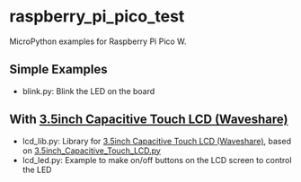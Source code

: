 # raspberry_pi_pico_test

MicroPython examples for Raspberry Pi Pico W.

## Simple Examples

* blink.py: Blink the LED on the board


## With [3.5inch Capacitive Touch LCD (Waveshare)](https://www.waveshare.com/wiki/3.5inch_Capacitive_Touch_LCD)

* lcd_lib.py: Library for [3.5inch Capacitive Touch LCD (Waveshare)](https://www.waveshare.com/wiki/3.5inch_Capacitive_Touch_LCD), based on [3.5inch_Capacitive_Touch_LCD.py](https://files.waveshare.com/wiki/3.5inch%20Capacitive%20Touch%20LCD/3.5inch_Capacitive_Touch_LCD_Demo_Pico.zip)
* lcd_led.py: Example to make on/off buttons on the LCD screen to control the LED


